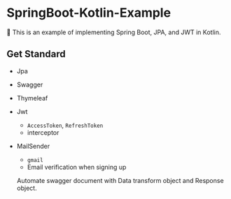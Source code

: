 # SpringBoot-Kotlin-Example
🍃 This is an example of implementing Spring Boot, JPA, and JWT in Kotlin.

## Get Standard

- Jpa
- Swagger
- Thymeleaf
- Jwt
  - `AccessToken`, `RefreshToken`
  - interceptor
- MailSender
  - `gmail`
  - Email verification when signing up
  
  Automate swagger document with Data transform object and Response object.
